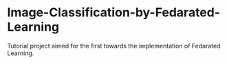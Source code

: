 # Image-Classification-by-Fedarated-Learning
Tutorial project aimed for the first towards the implementation of Fedarated Learning.
